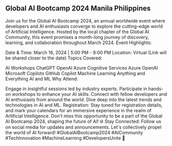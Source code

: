 ## Global AI Bootcamp 2024 Manila Philippines
Join us for the Global AI Bootcamp 2024, an annual worldwide event where developers and AI enthusiasts converge to explore the cutting-edge world of Artificial Intelligence. Hosted by the local chapter of the Global AI Community, this event promises a month-long journey of discovery, learning, and collaboration throughout March 2024. Event Highlights:

Date & Time: March 16, 2024 | 5:00 PM - 8:00 PM Location: Virtual (Link will be shared closer to the date) Topics Covered:

AI Workshops ChatGPT OpenAI Azure Cognitive Services Azure OpenAI Microsoft Copilots GitHub Copilot Machine Learning Anything and Everything AI and ML Why Attend:

Engage in insightful sessions led by industry experts. Participate in hands-on workshops to enhance your AI skills. Connect with fellow developers and AI enthusiasts from around the world. Dive deep into the latest trends and technologies in AI and ML. Registration: Stay tuned for registration details, and mark your calendars for an immersive experience in the realm of Artificial Intelligence. Don't miss this opportunity to be a part of the Global AI Bootcamp 2024, shaping the future of AI! 🌐 Stay Connected: Follow us on social media for updates and announcements. Let's collectively propel the world of AI forward! #GlobalAIBootcamp2024 #AICommunity #TechInnovation #MachineLearning #DevelopersUnite 🚀
